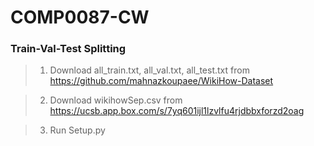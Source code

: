 # COMP0087-CW

### Train-Val-Test Splitting

> 1. Download all_train.txt, all_val.txt, all_test.txt from https://github.com/mahnazkoupaee/WikiHow-Dataset

> 2. Download wikihowSep.csv from https://ucsb.app.box.com/s/7yq601ijl1lzvlfu4rjdbbxforzd2oag

> 3. Run Setup.py 
